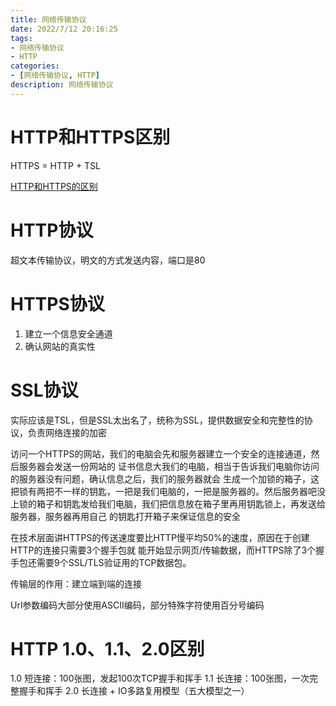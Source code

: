 ```yaml
---
title: 网络传输协议
date: 2022/7/12 20:16:25
tags:
- 网络传输协议
- HTTP
categories:
- [网络传输协议, HTTP]
description: 网络传输协议
---
```


# HTTP和HTTPS区别

HTTPS = HTTP + TSL

[HTTP和HTTPS的区别](https://juejin.cn/post/7036551179517558791)

# HTTP协议
超文本传输协议，明文的方式发送内容，端口是80

# HTTPS协议
1. 建立一个信息安全通道
2. 确认网站的真实性

# SSL协议
实际应该是TSL，但是SSL太出名了，统称为SSL，提供数据安全和完整性的协议，负责网络连接的加密

访问一个HTTPS的网站，我们的电脑会先和服务器建立一个安全的连接通道，然后服务器会发送一份网站的
证书信息大我们的电脑，相当于告诉我们电脑你访问的服务器没有问题，确认信息之后，我们的服务器就会
生成一个加锁的箱子，这把锁有两把不一样的钥匙，一把是我们电脑的，一把是服务器的。然后服务器吧没
上锁的箱子和钥匙发给我们电脑，我们把信息放在箱子里再用钥匙锁上，再发送给服务器，服务器再用自己
的钥匙打开箱子来保证信息的安全

在技术层面讲HTTPS的传送速度要比HTTP慢平均50%的速度，原因在于创建HTTP的连接只需要3个握手包就
能开始显示网页/传输数据，而HTTPS除了3个握手包还需要9个SSL/TLS验证用的TCP数据包。

传输层的作用：建立端到端的连接

Url参数编码大部分使用ASCII编码，部分特殊字符使用百分号编码

# HTTP 1.0、1.1、2.0区别

1.0 短连接：100张图，发起100次TCP握手和挥手
1.1 长连接：100张图，一次完整握手和挥手
2.0 长连接 + IO多路复用模型（五大模型之一）